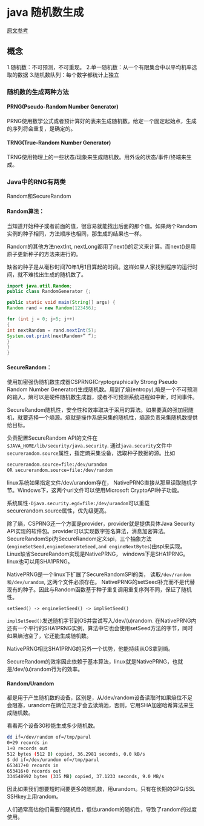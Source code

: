 # java 随机数生成

[原文参考](http://resources.infosecinstitute.com/random-number-generation-java/)

## 概念

1.随机数：不可预测，不可重现。
2.单一随机数：从一个有限集合中以平均机率选取的数据
3.随机数队列：每个数字都统计上独立

### 随机数的生成两种方法

#### PRNG(Pseudo-Random Number Generator)

PRNG使用数学公式或者预计算好的表来生成随机数。给定一个固定起始点，生成的序列将会重复，是确定的。

#### TRNG(True-Random Number Generator)

TRNG使用物理上的一些状态/现象来生成随机数。用外设的状态/事件/终端来生成。

### Java中的RNG有两类

Random和SecureRandom

#### Random算法：

当知道开始种子或者前面的值，很容易就能找出后面的那个值。如果两个Random实例的种子相同，方法顺序也相同，那生成的结果也一样。

Random的其他方法nextInt, nextLong都用了next()的定义来计算。而next()是用原子更新种子的方法来进行的。

缺省的种子是从毫秒时间70年1月1日算起的时间。这样如果人家找到程序的运行时间，就不难找出生成的随机数了。

```java
import java.util.Random;
public class RandomGenerator {;

public static void main(String[] args) {
Random rand = new Random(123456);

for (int j = 0; j<5; j++)
{
int nextRandom = rand.nextInt(5);
System.out.print(nextRandom+” “);
}
}
}
```

#### SecureRandom：

使用加密强伪随机数生成器CSPRNG(Cryptographically Strong Pseudo Random Number Generator)生成随机数。用到了熵(entropy),熵是一个不可预测的输入，熵可以是硬件随机数生成器，或者不可预测系统进程如中断，时间事件。

SecureRandom随机性，安全性和效率取决于采用的算法。如果要真的强加密随机，就要选择一个熵源。熵就是操作系统采集的随机性，熵源负责采集随机数提供给目标。

负责配置SecureRandom API的文件在 `$JAVA_HOME/lib/security/java.security`. 通过`java.security`文件中`securerandom.source`属性，指定熵采集设备，选取种子数据的源。比如

```bash
securerandom.source=file:/dev/urandom
OR securerandom.source=file:/dev/random
```

linux系统如果指定文件/dev/urandom存在， NativePRNG直接从那里读取随机字节。Windows下，这两个url文件可以使用Microsoft CryptoAPI种子功能。

系统属性`-Djava.security.egd=file:/dev/urandom`可以重载securerandom.source属性，优先级更高。

除了熵，CSPRNG还一个方面是provider，provider就是提供具体Java Security API实现的软件包。provider可以实现数字签名算法，消息加密算法。
SecureRandomSpi为SecureRandom定义spi，三个抽象方法(`engineSetSeed,engineGenerateSeed,and engineNextBytes`)由spi来实现。
Linux缺省SecureRandom实现是NativePRNG， windows下是SHA1PRNG。linux也可以用SHA1PRNG。

NativePRNG是一个linux下扩展了SecureRandomSPI的类， 读取`/dev/random和/dev/urandom`, 这两个文件必须存在。
NativePRNG的setSeed补充而不是代替现有的种子。因此与Random函数基于种子重复调用重复序列不同，保证了随机性。

`setSeed() -> engineSetSeed() -> implSetSeed()`

`implSetSeed()`发送随机字节到OS并尝试写入/dev/(u)random. 在NativePRNG内还有一个平行的SHA1PRNG实例，算法中它也会使用setSeed方法的字节，同时如果熵池空了，它还能生成随机数。

NativePRNG相比SHA1PRNG的另外一个优势，他能持续从OS拿到熵。

SecureRandom的效率因此依赖于基本算法，linux就是NativePRNG，也就是/dev/(u)random行为的效率。

#### Random/Urandom

都是用于产生随机数的设备，区别是，从/dev/random设备读取时如果熵位不足会阻塞，urandom在熵位充足才会去读熵池，否则，它用SHA加密哈希算法来生成随机数。

看看两个设备30秒能生成多少随机数。

```bash
dd if=/dev/random of=/tmp/parul
0+29 records in
1+0 records out
512 bytes (512 B) copied, 36.2981 seconds, 0.0 kB/s
$ dd if=/dev/urandom of=/tmp/parul
653417+0 records in
653416+0 records out
334548992 bytes (335 MB) copied, 37.1233 seconds, 9.0 MB/s
```

因此如果我们想要短时间要更多的随机数，用urandom。只有在长期的GPG/SSL
SSHkey上用random。

人们通常高估他们需要的随机性，低估urandom的随机性，导致了random的过度使用。
